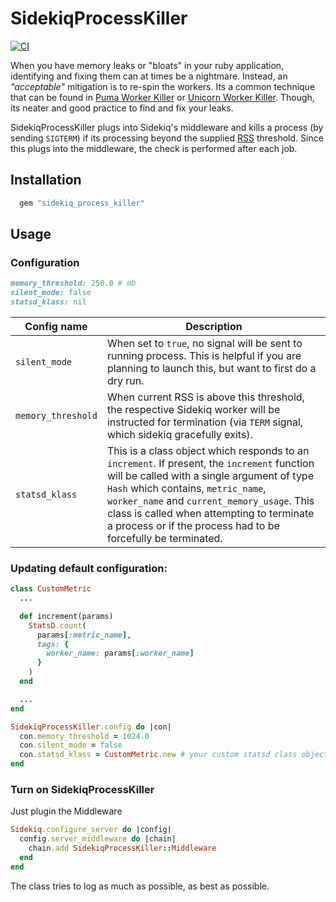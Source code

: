# SidekiqProcessKiller

[![CI](https://github.com/shayonj/sidekiq_process_killer/workflows/CI/badge.svg)](https://github.com/shayonj/sidekiq_process_killer/actions)

When you have memory leaks or "bloats" in your ruby application, identifying and fixing them can at times be a nightmare. Instead, an _"acceptable"_ mitigation is to re-spin the workers. Its a common technique that can be found in [Puma Worker Killer](https://github.com/schneems/puma_worker_killer) or [Unicorn Worker Killer](https://github.com/kzk/unicorn-worker-killer). Though, its neater and good practice to find and fix your leaks.

SidekiqProcessKiller plugs into Sidekiq's middleware and kills a process (by sending `SIGTERM`) if its processing beyond the supplied [RSS](https://en.wikipedia.org/wiki/Resident_set_size) threshold. Since this plugs into the middleware, the check is performed after each job.

## Installation

```ruby
  gem "sidekiq_process_killer"
```

## Usage

### Configuration


```ruby
memory_threshold: 250.0 # mb
silent_mode: false
statsd_klass: nil
```



| Config name           	| Description                                                                                                                                                                                                                                                                                                                                                                                                	|
|-------------------------	|----------------------------------------------------------------------------------------------------------------------------------------------------------------------------------------------------------------------------------------------------------------------------------------------------------------------------------------------------------------------------------------------------------------------------------------------------------------------------------------------------------------------------------------------------------------------------------	|
| `silent_mode`           	| When set to `true`, no signal will be sent to running process. This is helpful if you are planning to launch this, but want to first do a dry run.
| `memory_threshold`      	| When current RSS is above this threshold, the respective Sidekiq worker will be instructed for termination (via `TERM` signal, which sidekiq gracefully exits).                                                                                                                                                                                                                                                                                                                                                                                                              	|
| `statsd_klass`          	| This is a class object which responds to an `increment`. If present, the `increment` function will be called with a single argument of type `Hash` which contains, `metric_name`, `worker_name` and `current_memory_usage`. This class is called when attempting to terminate a process or if the process had to be forcefully be terminated.	|


### Updating default configuration:

```ruby
class CustomMetric
  ...

  def increment(params)
    StatsD.count(
      params[:metric_name],
      tags: {
        worker_name: params[:worker_name]
      }
    )
  end

  ...
end

SidekiqProcessKiller.config do |con|
  con.memory_threshold = 1024.0
  con.silent_mode = false
  con.statsd_klass = CustomMetric.new # your custom statsd class object
end
```

### Turn on SidekiqProcessKiller

Just plugin the Middleware

```ruby
Sidekiq.configure_server do |config|
  config.server_middleware do |chain|
    chain.add SidekiqProcessKiller::Middleware
  end
end
```

The class tries to log as much as possible, as best as possible.
